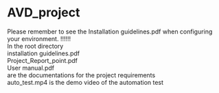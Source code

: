 # AVD_project
Please remember to see the Installation guidelines.pdf when configuring your environment. !!!!!!  
In the root directory  
installation guidelines.pdf  
Project_Report_point.pdf  
User manual.pdf  
are the documentations for the project requirements  
auto_test.mp4 is the demo video of the automation test  
